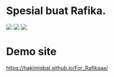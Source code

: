 # Spesial buat Rafika.

<p>
    <a href="https://github.com/HakimIqbal" target="_blank"><img src="https://img.shields.io/badge/Github-https://HakimIqbal.github.io-red?" /></a>
    <a href="https://www.linkedin.com/in/muhammad-iqbal-alhakim-0417891a5/" target="_blank"><img src="https://img.shields.io/badge/Linkedin-MuhammadIqbalHakim-red" /></a>
    <a href="https://facebook.com/moehammadiqbalhakim" target="_blank"><img src="https://img.shields.io/badge/Facebook-moehammadiqbalhakim-red" /></a>
</p>


# Demo site
https://hakimiqbal.github.io/For_Rafikaaa/
